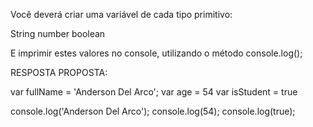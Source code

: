 Você deverá criar uma variável de cada tipo primitivo:

String
number
boolean

E imprimir estes valores no console, utilizando o método console.log();

RESPOSTA PROPOSTA:

var fullName = 'Anderson Del Arco';
var age = 54
var isStudent = true

console.log('Anderson Del Arco');
console.log(54);
console.log(true);